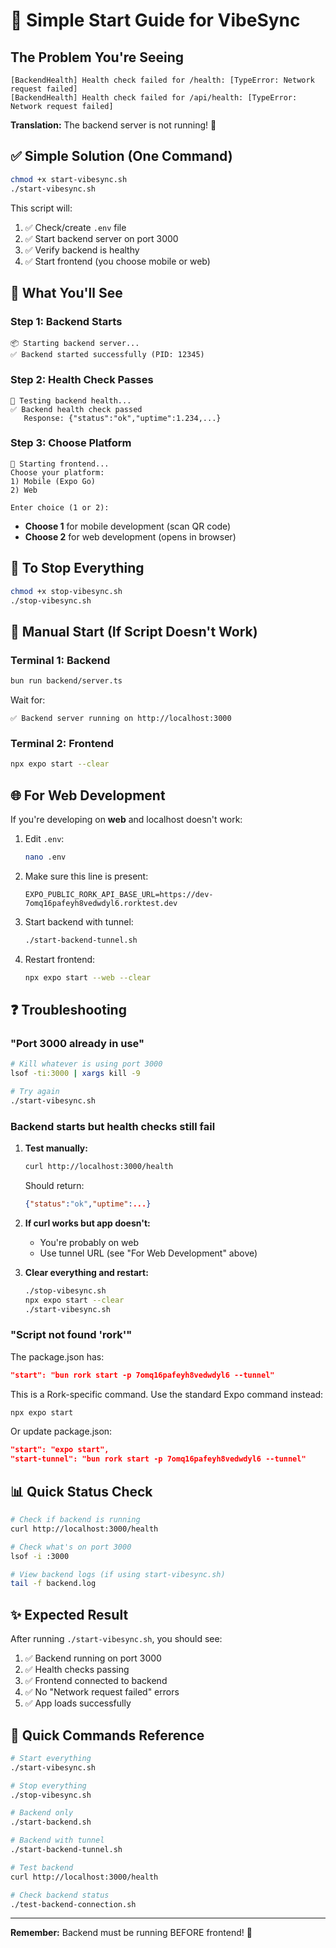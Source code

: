 # 🚀 Simple Start Guide for VibeSync

## The Problem You're Seeing

```
[BackendHealth] Health check failed for /health: [TypeError: Network request failed]
[BackendHealth] Health check failed for /api/health: [TypeError: Network request failed]
```

**Translation:** The backend server is not running! 🔴

## ✅ Simple Solution (One Command)

```bash
chmod +x start-vibesync.sh
./start-vibesync.sh
```

This script will:
1. ✅ Check/create `.env` file
2. ✅ Start backend server on port 3000
3. ✅ Verify backend is healthy
4. ✅ Start frontend (you choose mobile or web)

## 📱 What You'll See

### Step 1: Backend Starts
```
📦 Starting backend server...
✅ Backend started successfully (PID: 12345)
```

### Step 2: Health Check Passes
```
🏥 Testing backend health...
✅ Backend health check passed
   Response: {"status":"ok","uptime":1.234,...}
```

### Step 3: Choose Platform
```
📱 Starting frontend...
Choose your platform:
1) Mobile (Expo Go)
2) Web

Enter choice (1 or 2):
```

- **Choose 1** for mobile development (scan QR code)
- **Choose 2** for web development (opens in browser)

## 🛑 To Stop Everything

```bash
chmod +x stop-vibesync.sh
./stop-vibesync.sh
```

## 🔧 Manual Start (If Script Doesn't Work)

### Terminal 1: Backend
```bash
bun run backend/server.ts
```

Wait for:
```
✅ Backend server running on http://localhost:3000
```

### Terminal 2: Frontend
```bash
npx expo start --clear
```

## 🌐 For Web Development

If you're developing on **web** and localhost doesn't work:

1. Edit `.env`:
   ```bash
   nano .env
   ```

2. Make sure this line is present:
   ```
   EXPO_PUBLIC_RORK_API_BASE_URL=https://dev-7omq16pafeyh8vedwdyl6.rorktest.dev
   ```

3. Start backend with tunnel:
   ```bash
   ./start-backend-tunnel.sh
   ```

4. Restart frontend:
   ```bash
   npx expo start --web --clear
   ```

## ❓ Troubleshooting

### "Port 3000 already in use"

```bash
# Kill whatever is using port 3000
lsof -ti:3000 | xargs kill -9

# Try again
./start-vibesync.sh
```

### Backend starts but health checks still fail

1. **Test manually:**
   ```bash
   curl http://localhost:3000/health
   ```
   
   Should return:
   ```json
   {"status":"ok","uptime":...}
   ```

2. **If curl works but app doesn't:**
   - You're probably on web
   - Use tunnel URL (see "For Web Development" above)

3. **Clear everything and restart:**
   ```bash
   ./stop-vibesync.sh
   npx expo start --clear
   ./start-vibesync.sh
   ```

### "Script not found 'rork'"

The package.json has:
```json
"start": "bun rork start -p 7omq16pafeyh8vedwdyl6 --tunnel"
```

This is a Rork-specific command. Use the standard Expo command instead:

```bash
npx expo start
```

Or update package.json:
```json
"start": "expo start",
"start-tunnel": "bun rork start -p 7omq16pafeyh8vedwdyl6 --tunnel"
```

## 📊 Quick Status Check

```bash
# Check if backend is running
curl http://localhost:3000/health

# Check what's on port 3000
lsof -i :3000

# View backend logs (if using start-vibesync.sh)
tail -f backend.log
```

## ✨ Expected Result

After running `./start-vibesync.sh`, you should see:

1. ✅ Backend running on port 3000
2. ✅ Health checks passing
3. ✅ Frontend connected to backend
4. ✅ No "Network request failed" errors
5. ✅ App loads successfully

## 🎯 Quick Commands Reference

```bash
# Start everything
./start-vibesync.sh

# Stop everything
./stop-vibesync.sh

# Backend only
./start-backend.sh

# Backend with tunnel
./start-backend-tunnel.sh

# Test backend
curl http://localhost:3000/health

# Check backend status
./test-backend-connection.sh
```

---

**Remember:** Backend must be running BEFORE frontend! 🚀
